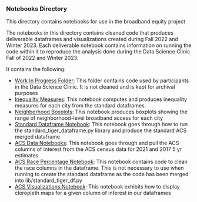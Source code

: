 ### Notebooks Directory

This directory contains notebooks for use in the broadband equity project

The notebooks in this directory contains cleaned code that produces deliverable dataframes and visualizations created during Fall 2022 and Winter 2023. Each deliverable notebook contains information on running the code within it to reproduce the analysis done during the Data Science Clinic Fall of 2022 and Winter 2023.

It contains the following:
+ [Work In Progress Folder](notebooks/wip): This folder contains code used by participants in the Data Science Clinic. It is not cleaned and is kept for archival purposes
+ [Inequality Measures](inequality_measures.ipynb): This notebook computes and produces inequality measures for each city from the standard dataframes.
+ [Neighborhood Boxplots](neighborhood_boxplots.ipynb): This notebook produces boxplots showing the range of neighborhood-level broadband access for each city
+ [Standard Dataframe Notebook](standard_tiger_df_notebook.ipynb): This notebook goes through how to run the standard_tiger_dataframe.py library and produce the standard ACS merged dataframe
+ [ACS Data Notebooks](acs_data.ipynb): This notebook goes through and pull the ACS columns of interest from the ACS census data for 2021 and 2017 5 yr estimates
+ [ACS Race Percentage Notebook](acs_race_pct_final.ipynb): This notebook contains code to clean the race columns in the dataframe. This is not necessary to use when running to create the standard dataframe as the code has been merged into lib/standard_tiger_df.py
+ [ACS Visualizations Notebook](ACS_Visualizations.ipynb): This notebook exhibits how to display cloropleth maps for a given column of interest in our dataframes
